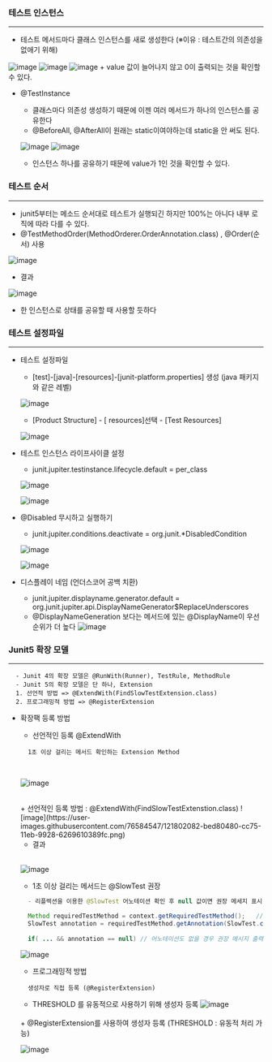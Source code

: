 ### 테스트 인스턴스
----
  + 테스트 메서드마다 클래스 인스턴스를 새로 생성한다 (※이유 : 테스트간의 의존성을 없애기 위해)


  ![image](https://user-images.githubusercontent.com/76584547/120920411-955d2d00-c6f9-11eb-97b7-268fb6228e52.png)
  ![image](https://user-images.githubusercontent.com/76584547/120920435-b756af80-c6f9-11eb-96d4-5e5d184a5fbc.png)
  ![image](https://user-images.githubusercontent.com/76584547/120920438-bcb3fa00-c6f9-11eb-9882-31fcb2df098c.png)
    + value 값이 늘어나지 않고 0이 출력되는 것을 확인할 수 있다.


  + @TestInstance
    + 클래스마다 의존성 생성하기 때문에 이젠 여러 메서드가 하나의 인스턴스를 공유한다
    + @BeforeAll, @AfterAll이 원래는 static이여야하는데 static을 안 써도 된다.


    ![image](https://user-images.githubusercontent.com/76584547/120920656-d73aa300-c6fa-11eb-9c85-f35687838d23.png)
    ![image](https://user-images.githubusercontent.com/76584547/120920660-dc97ed80-c6fa-11eb-9c07-3d51a9176a32.png)
    + 인스턴스 하나를 공유하기 때문에 value가 1인 것을 확인할 수 있다.


### 테스트 순서
----
  + junit5부터는 메소드 순서대로 테스트가 실행되긴 하지만 100%는 아니다 내부 로직에 따라 다를 수 있다.
  + @TestMethodOrder(MethodOrderer.OrderAnnotation.class) , @Order(순서) 사용


  ![image](https://user-images.githubusercontent.com/76584547/121009215-db37f500-c7ce-11eb-9d9a-1066ff58311a.png)

  + 결과


  ![image](https://user-images.githubusercontent.com/76584547/121009283-eee35b80-c7ce-11eb-8435-eab4f6e68a23.png)

  + 한 인스턴스로 상태를 공유할 때 사용할 듯하다 


### 테스트 설정파일
----
+ 테스트 설정파일
  + [test]-[java]-[resources]-[junit-platform.properties] 생성 (java 패키지와 같은 레벨)

  ![image](https://user-images.githubusercontent.com/76584547/121014279-c5c5c980-c7d4-11eb-8622-caa2a8dde60a.png)


  + [Product Structure] - [ resources]선택 - [Test Resources]

  ![image](https://user-images.githubusercontent.com/76584547/121014347-d70ed600-c7d4-11eb-91c8-c5ff7213d7a0.png)
  
+ 테스트 인스턴스 라이프사이클 설정
  + junit.jupiter.testinstance.lifecycle.default = per_class
  
  ![image](https://user-images.githubusercontent.com/76584547/121015329-d62a7400-c7d5-11eb-98ba-c42706934875.png)


  ![image](https://user-images.githubusercontent.com/76584547/121015343-dc205500-c7d5-11eb-8afb-6127a2e4c973.png)

  
+ @Disabled 무시하고 실행하기
  + junit.jupiter.conditions.deactivate = org.junit.*DisabledCondition


  ![image](https://user-images.githubusercontent.com/76584547/121015382-e6daea00-c7d5-11eb-81a0-0239e3eea247.png)
  
  ![image](https://user-images.githubusercontent.com/76584547/121015402-ee9a8e80-c7d5-11eb-990e-a810495a7664.png)


+ 디스플레이 네임 (언더스코어 공백 치환)
  + junit.jupiter.displayname.generator.default = \
  org.junit.jupiter.api.DisplayNameGenerator$ReplaceUnderscores
  + @DisplayNameGeneration 보다는 메서드에 있는 @DisplayName이 우선순위가 더 높다
  ![image](https://user-images.githubusercontent.com/76584547/121015956-88623b80-c7d6-11eb-82cc-e74c986cd0a5.png)


### Junit5 확장 모델
----
```
  - Junit 4의 확장 모델은 @RunWith(Runner), TestRule, MethodRule
  - Junit 5의 확장 모델은 단 하나, Extension
  1. 선언적 방법 => @ExtendWith(FindSlowTestExtension.class)
  2. 프로그래밍적 방법 => @RegisterExtension
```

+ 확장팩 등록 방법
  + 선언적인 등록 @ExtendWith 
  ```
    1초 이상 걸리는 메서드 확인하는 Extension Method 
  ```
  <BR/>
  
  ![image](https://user-images.githubusercontent.com/76584547/121802087-c5ff1280-cc75-11eb-9383-7423005f6d20.png)

  <BR/>
  + 선언적인 등록 방법 : @ExtendWith(FindSlowTestExtenstion.class) 
  ![image](https://user-images.githubusercontent.com/76584547/121802082-bed80480-cc75-11eb-9928-6269610389fc.png)


  + 결과 
  <br/>
  
  ![image](https://user-images.githubusercontent.com/76584547/121802131-0494cd00-cc76-11eb-8428-0be511969bbe.png)
  
  + 1초 이상 걸리는 메서드는 @SlowTest 권장
  ```java
    - 리플렉션을 이용한 @SlowTest 어노테이션 확인 후 null 값이면 권장 메세지 표시

    Method requiredTestMethod = context.getRequiredTestMethod();   // 리플렉션을 활용한 방법
    SlowTest annotation = requiredTestMethod.getAnnotation(SlowTest.class); // 리플렉션을 활용한 방법
    
    if( ... && annotation == null) // 어노테이션도 없을 경우 권장 메시지 출력
  ```
  ![image](https://user-images.githubusercontent.com/76584547/121802420-204ca300-cc77-11eb-89e8-1dd145be98bb.png)
 
 
  + 프로그래밍적 방법
  ```
    생성자로 직접 등록 (@RegisterExtension)
  ```
  + THRESHOLD 를 유동적으로 사용하기 위해 생성자 등록
  ![image](https://user-images.githubusercontent.com/76584547/121802811-57bc4f00-cc79-11eb-8851-88b7746b036b.png)
  
  <BR/>
  + @RegisterExtension를 사용하여 생성자 등록 (THRESHOLD : 유동적 처리 가능)
  
  <BR/>  
  
  ![image](https://user-images.githubusercontent.com/76584547/121802869-a9fd7000-cc79-11eb-86b0-f459d291a233.png)

  
  
  
